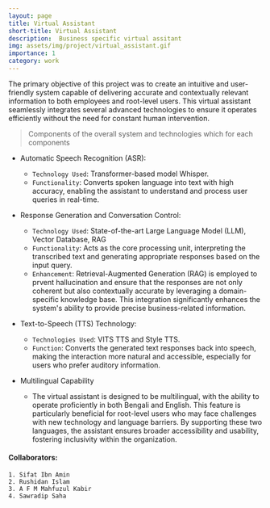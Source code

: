 ```yaml
---
layout: page
title: Virtual Assistant
short-title: Virtual Assistant 
description:  Business specific virtual assitant
img: assets/img/project/virtual_assistant.gif
importance: 1
category: work
---
```




The primary objective of this project was to create an intuitive and user-friendly system capable of delivering accurate and contextually relevant information to both employees and root-level users. This virtual assistant seamlessly integrates several advanced technologies to ensure it operates efficiently without the need for constant human intervention.

> Components of the overall system and technologies which for each components

* Automatic Speech Recognition (ASR):
    * `Technology Used`: Transformer-based model Whisper.
    * `Functionality`: Converts spoken language into text with high accuracy, enabling the assistant to understand and process user queries in real-time.

* Response Generation and Conversation Control:
    * `Technology Used`: State-of-the-art Large Language Model (LLM), Vector Database, RAG
    * `Functionality`: Acts as the core processing unit, interpreting the transcribed text and generating appropriate responses based on the input query.
    * `Enhancement`: Retrieval-Augmented Generation (RAG) is employed to prvent hallucination and ensure that the responses are not only coherent but also contextually accurate by leveraging a domain-specific knowledge base. This integration significantly enhances the system's ability to provide precise business-related information.

* Text-to-Speech (TTS) Technology:
    * `Technologies Used`: VITS TTS and Style TTS.
    * `Function`: Converts the generated text responses back into speech, making the interaction more natural and accessible, especially for users who prefer auditory information.

* Multilingual Capability
    * The virtual assistant is designed to be multilingual, with the ability to operate proficiently in both Bengali and English. This feature is particularly beneficial for root-level users who may face challenges with new technology and language barriers. By supporting these two languages, the assistant ensures broader accessibility and usability, fostering inclusivity within the organization.


#### Collaborators:
    1. Sifat Ibn Amin
    2. Rushidan Islam
    3. A F M Mahfuzul Kabir
    4. Sawradip Saha

